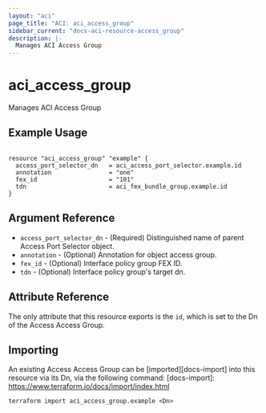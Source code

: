 ```yaml
---
layout: "aci"
page_title: "ACI: aci_access_group"
sidebar_current: "docs-aci-resource-access_group"
description: |-
  Manages ACI Access Group
---
```


# aci_access_group

Manages ACI Access Group

## Example Usage

```hcl

resource "aci_access_group" "example" {
  access_port_selector_dn   = aci_access_port_selector.example.id
  annotation                = "one"
  fex_id                    = "101"
  tdn                       = aci_fex_bundle_group.example.id
}

```

## Argument Reference

- `access_port_selector_dn` - (Required) Distinguished name of parent Access Port Selector object.
- `annotation` - (Optional) Annotation for object access group.
- `fex_id` - (Optional) Interface policy group FEX ID.
- `tdn` - (Optional) Interface policy group's target dn.

## Attribute Reference

The only attribute that this resource exports is the `id`, which is set to the
Dn of the Access Access Group.

## Importing

An existing Access Access Group can be [imported][docs-import] into this resource via its Dn, via the following command:
[docs-import]: https://www.terraform.io/docs/import/index.html

```
terraform import aci_access_group.example <Dn>
```
